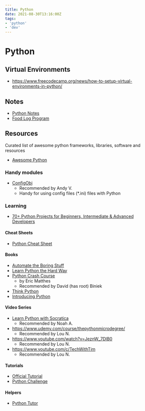 ```yaml
---
title: Python
date: 2021-08-30T13:16:00Z
tags:
- 'python'
- 'dev'
---
```


# Python

## Virtual Environments

* https://www.freecodecamp.org/news/how-to-setup-virtual-environments-in-python/

## Notes

* [Python Notes](20210910055625-python-notes.md)
* [Food Log Program](20211022061431-food-log-program.md)

## Resources

Curated list of awesome python frameworks, libraries, software and resources

* [Awesome Python](https://github.com/vinta/awesome-python)

### Handy modules

* [ConfigObj](https://configobj.readthedocs.io/en/latest/configobj.html)
  + Recommended by Andy V.
  + Handy for using config files (*.ini) files with Python

### Learning

* [70+ Python Projects for Beginners, Intermediate & Advanced Developers][1]

[1]: https://www.theinsaneapp.com/2021/06/list-of-python-projects-with-source-code-and-tutorials.html


#### Cheat Sheets

* [Python Cheat Sheet](https://www.pythoncheatsheet.org)

#### Books

* [Automate the Boring Stuff](https://automatetheboringstuff.com)
* [Learn Python the Hard Way](https://learncodethehardway.org/python/)
* [Python Crash Course](https://ehmatthes.github.io/pcc/)
  + by Eric Matthes
  + Recommended by David (has root) Biniek
* [Think Python](https://open.umn.edu/opentextbooks/textbooks/43)
* [Introducing Python](https://www.amazon.com/Introducing-Python-Modern-Computing-Packages/dp/1449359361)

#### Video Series

* [Learn Python with Socratica](https://youtu.be/bY6m6_IIN94)
  + Recommended by Noah A.
* https://www.udemy.com/course/thepythonmicrodegree/
  + Recommended by Lou N.
* https://www.youtube.com/watch?v=JeznW_7DlB0
  + Recommended by Lou N.
* https://www.youtube.com/c/TechWithTim
  + Recommended by Lou N.

#### Tutorials

* [Official Tutorial](https://docs.python.org/3/tutorial/index.html)
* [Python Challenge](http://www.pythonchallenge.com)

#### Helpers

* [Python Tutor](https://pythontutor.com)
